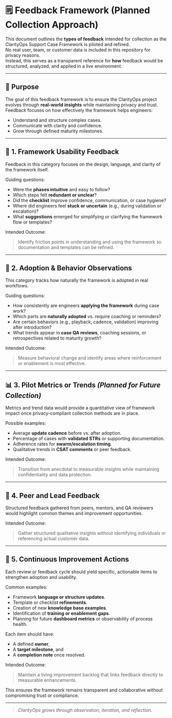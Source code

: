 # 🗒️ Feedback Framework (Planned Collection Approach)

This document outlines the **types of feedback** intended for collection as the ClarityOps Support Case Framework is piloted and refined.  
No real user, team, or customer data is included in this repository for privacy reasons.  
Instead, this serves as a transparent reference for **how** feedback would be structured, analyzed, and applied in a live environment.

---

## 🎯 Purpose
The goal of this feedback framework is to ensure the ClarityOps project evolves through **real-world insights** while maintaining privacy and trust.  
Feedback focuses on how effectively the framework helps engineers:
- Understand and structure complex cases.  
- Communicate with clarity and confidence.  
- Grow through defined maturity milestones.  

---

## 🧩 1. Framework Usability Feedback
Feedback in this category focuses on the design, language, and clarity of the framework itself.

Guiding questions:
- Were the **phases intuitive** and easy to follow?  
- Which steps felt **redundant or unclear**?  
- Did the **checklist** improve confidence, communication, or case hygiene?  
- Where did engineers feel **stuck or uncertain** (e.g., during validation or escalation)?  
- What **suggestions** emerged for simplifying or clarifying the framework flow or templates?

Intended Outcome:
> Identify friction points in understanding and using the framework so documentation and templates can be refined.

---

## 🧭 2. Adoption & Behavior Observations
This category tracks how naturally the framework is adopted in real workflows.

Guiding questions:
- How consistently are engineers **applying the framework** during case work?  
- Which parts are **naturally adopted** vs. require coaching or reminders?  
- Are certain behaviors (e.g., playback, cadence, validation) improving after introduction?  
- What trends appear in **case QA reviews**, coaching sessions, or retrospectives related to maturity growth?

Intended Outcome:
> Measure behavioral change and identify areas where reinforcement or enablement is most effective.

---

## 📊 3. Pilot Metrics or Trends *(Planned for Future Collection)*
Metrics and trend data would provide a quantitative view of framework impact once privacy-compliant collection methods are in place.

Possible examples:
- Average **update cadence** before vs. after adoption.  
- Percentage of cases with **validated STRs** or supporting documentation.  
- Adherence rates for **swarm/escalation timing**.  
- Qualitative trends in **CSAT comments** or peer feedback.  

Intended Outcome:
> Transition from anecdotal to measurable insights while maintaining confidentiality and data protection.

---

## 💬 4. Peer and Lead Feedback
Structured feedback gathered from peers, mentors, and QA reviewers would highlight common themes and improvement opportunities.

Intended Outcome:
> Gather structured qualitative insights without identifying individuals or referencing actual customer data.

---

## 🚀 5. Continuous Improvement Actions
Each review or feedback cycle should yield specific, actionable items to strengthen adoption and usability.

Common examples:
- Framework **language or structure updates**.  
- Template or checklist **refinements**.  
- Creation of new **knowledge base examples**.  
- Identification of **training or enablement gaps**.  
- Planning for future **dashboard metrics** or observability of process health.

Each item should have:
- A defined **owner**,  
- A **target milestone**, and  
- A **completion note** once resolved.

Intended Outcome:
> Maintain a living improvement backlog that links feedback directly to measurable enhancements.

This ensures the framework remains transparent and collaborative without compromising trust or compliance.

---

> *ClarityOps grows through observation, iteration, and reflection.*
